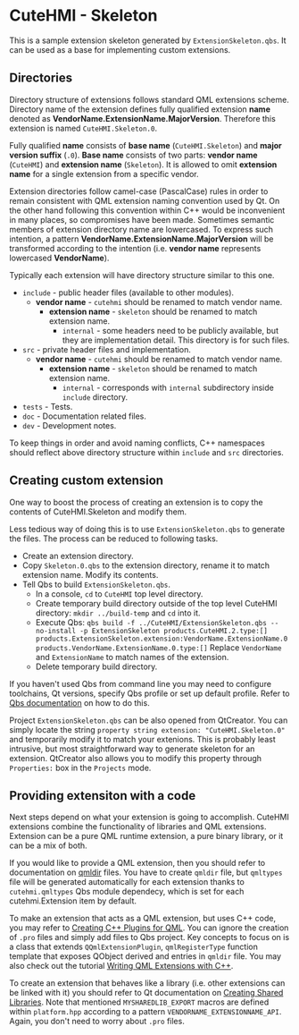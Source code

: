 # CuteHMI - Skeleton

This is a sample extension skeleton generated by `ExtensionSkeleton.qbs`. It can be used as a base for implementing custom
extensions.

## Directories

Directory structure of extensions follows standard QML extensions scheme. Directory name of the extension defines fully qualified
extension __name__ denoted as __VendorName.ExtensionName.MajorVersion__. Therefore this extension is named `CuteHMI.Skeleton.0`.

Fully qualified __name__ consists of __base name__ (`CuteHMI.Skeleton`) and __major version suffix__ (`.0`). __Base name__ consists
of two parts: __vendor name__ (`CuteHMI`) and __extension name__ (`Skeleton`). It is allowed to omit __extension name__ for a single
extension from a specific vendor.

Extension directories follow camel-case (PascalCase) rules in order to remain consistent with QML extension naming convention used
by Qt. On the other hand following this convention within C++ would be inconvenient in many places, so compromises have been made.
Sometimes semantic members of extension directory name are lowercased. To express such intention, a pattern
__VendorName.ExtensionName.MajorVersion__ will be transformed according to the intention (i.e. __vendor name__ represents lowercased
__VendorName__).

Typically each extension will have directory structure similar to this one.

- `include` - public header files (available to other modules).
    - __vendor name__ - `cutehmi` should be renamed to match vendor name.
        - __extension name__ - `skeleton` should be renamed to match extension name.
            - `internal` - some headers need to be publicly available, but they are implementation detail. This directory is for
            such files.
- `src` - private header files and implementation.
    - __vendor name__ - `cutehmi` should be renamed to match vendor name.
        - __extension name__ - `skeleton` should be renamed to match extension name.
            - `internal` - corresponds with `internal` subdirectory inside `include` directory.
- `tests` - Tests.
- `doc` - Documentation related files.
- `dev` - Development notes.

To keep things in order and avoid naming conflicts, C++ namespaces should reflect above directory structure within `include` and
`src` directories.

## Creating custom extension

One way to boost the process of creating an extension is to copy the contents of CuteHMI.Skeleton and modify them.

Less tedious way of doing this is to use `ExtensionSkeleton.qbs` to generate the files. The process can be reduced to following
tasks.
- Create an extension directory.
- Copy `Skeleton.0.qbs` to the extension directory, rename it to match extension name. Modify its contents.
- Tell Qbs to build `ExtensionSkeleton.qbs`.
    - In a console, `cd` to `CuteHMI` top level directory.
    - Create temporary build directory outside of the top level CuteHMI directory: `mkdir ../build-temp` and `cd` into it.
    - Execute Qbs: `qbs build -f ../CuteHMI/ExtensionSkeleton.qbs --no-install -p ExtensionSkeleton products.CuteHMI.2.type:[] products.ExtensionSkeleton.extension:VendorName.ExtensionName.0  products.VendorName.ExtensionName.0.type:[]`
    Replace `VendorName` and `ExtensionName` to match names of the extension.
    - Delete temporary build directory.

If you haven't used Qbs from command line you may need to configure toolchains, Qt versions, specify Qbs profile or set up default
profile. Refer to [Qbs documentation](https://doc.qt.io/qbs/qt-versions.html) on how to do this.

Project `ExtensionSkeleton.qbs` can be also opened from QtCreator. You can simply locate the string
`property string extension: "CuteHMI.Skeleton.0"` and temporarily modify it to match your extenions. This is probably least
intrusive, but most straightforward way to generate skeleton for an extension. QtCreator also allows you to modify this property
through `Properties:` box in the `Projects` mode.

## Providing extensiton with a code

Next steps depend on what your extension is going to accomplish. CuteHMI extensions combine the functionality of libraries and QML
extensions. Extension can be a pure QML runtime extension, a pure binary library, or it can be a mix of both.

If you would like to provide a QML extension, then you should refer to documentation on
[qmldir](https://doc.qt.io/qt-5/qtqml-modules-qmldir.html) files. You have to create `qmldir` file, but `qmltypes` file will be
generated automatically for each extension thanks to `cutehmi.qmltypes` Qbs module dependecy, which is set for each
cutehmi.Extension item by default.

To make an extension that acts as a QML extension, but uses C++ code, you may refer to
[Creating C++ Plugins for QML](https://doc.qt.io/qt-5/qtqml-modules-cppplugins.html). You can ignore the creation of `.pro` files
and simply add files to Qbs project. Key concepts to focus on is a class that extends `QQmlExtensionPlugin`, `qmlRegisterType`
function template that exposes QObject derived and entries in `qmldir` file. You may also check out the tutorial
[Writing QML Extensions with C++](https://doc.qt.io/qt-5/qtqml-tutorials-extending-qml-example.html).

To create an extension that behaves like a library (i.e. other extensions can be linked with it) you should refer to Qt
documentation on [Creating Shared Libraries](https://doc.qt.io/qt-5/sharedlibrary.html). Note that mentioned `MYSHAREDLIB_EXPORT`
macros are defined within `platform.hpp` according to a pattern `VENDORNAME_EXTENSIONNAME_API`. Again, you don't need to worry about
`.pro` files.

